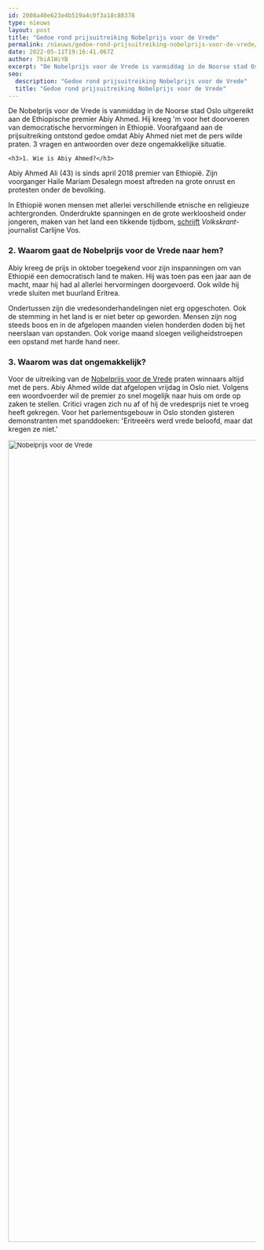 ```yaml
---
id: 2008a40e623e4b519a4c0f3a18c88378
type: nieuws
layout: post
title: "Gedoe rond prijsuitreiking Nobelprijs voor de Vrede"
permalink: /nieuws/gedoe-rond-prijsuitreiking-nobelprijs-voor-de-vrede/
date: 2022-05-11T19:16:41.067Z
author: 7biA1WiYB
excerpt: "De Nobelprijs voor de Vrede is vanmiddag in de Noorse stad Oslo uitgereikt aan de Ethiopische premier Abiy Ahmed. Hij kreeg 'm voor het doorvoeren van democratische hervormingen in Ethiopië. Voorafgaand aan de prijsuitreiking ontstond gedoe omdat Abiy Ahmed niet met de pers wilde praten. 3 vragen en antwoorden over deze ongemakkelijke situatie.  "
seo:
  description: "Gedoe rond prijsuitreiking Nobelprijs voor de Vrede"
  title: "Gedoe rond prijsuitreiking Nobelprijs voor de Vrede"
---
```

De Nobelprijs voor de Vrede is vanmiddag in de Noorse stad Oslo uitgereikt aan de Ethiopische premier Abiy Ahmed. Hij kreeg 'm voor het doorvoeren van democratische hervormingen in Ethiopië. Voorafgaand aan de prijsuitreiking ontstond gedoe omdat Abiy Ahmed niet met de pers wilde praten. 3 vragen en antwoorden over deze ongemakkelijke situatie.  

    <h3>1. Wie is Abiy Ahmed?</h3>
<p>Abiy Ahmed Ali (43) is sinds april 2018 premier van Ethiopië. Zijn voorganger Haile Mariam Desalegn moest aftreden na grote onrust en protesten onder de bevolking.</p>
<p>In Ethiopië wonen mensen met allerlei verschillende etnische en religieuze achtergronden. Onderdrukte spanningen en de grote werkloosheid onder jongeren, maken van het land een tikkende tijdbom, <a href="https://www.volkskrant.nl/nieuws-achtergrond/vredesprijs-voor-ethiopische-premier-verliest-glans-doordat-hij-weigert-met-pers-te-praten~bb645fba/" target="_blank">schrijft</a> <em>Volkskrant</em>-journalist Carlijne Vos.</p>
<h3>2. Waarom gaat de Nobelprijs voor de Vrede naar hem?</h3>
<p>Abiy kreeg de prijs in oktober toegekend voor zijn inspanningen om van Ethiopië een democratisch land te maken. Hij was toen pas een jaar aan de macht, maar hij had al allerlei hervormingen doorgevoerd. Ook wilde hij vrede sluiten met buurland Eritrea.</p>
<p>Ondertussen zijn die vredesonderhandelingen niet erg opgeschoten. Ook de stemming in het land is er niet beter op geworden. Mensen zijn nog steeds boos en in de afgelopen maanden vielen honderden doden bij het neerslaan van opstanden. Ook vorige maand sloegen veiligheidstroepen een opstand met harde hand neer.</p>
<h3>3. Waarom was dat ongemakkelijk?</h3>
<p>Voor de uitreiking van de <a href="https://www.nobelprize.org/" target="_blank">Nobelprijs voor de Vrede</a> praten winnaars altijd met de pers. Abiy Ahmed wilde dat afgelopen vrijdag in Oslo niet. Volgens een woordvoerder wil de premier zo snel mogelijk naar huis om orde op zaken te stellen. Critici vragen zich nu af of hij de vredesprijs niet te vroeg heeft gekregen. Voor het parlementsgebouw in Oslo stonden gisteren demonstranten met spanddoeken: 'Eritreeërs werd vrede beloofd, maar dat kregen ze niet.'</p>
<p><div class="media media-element-container media-default"><div id="file-539162" class="file file-image file-image-jpeg">

        
  
  <div class="content">
    <img alt="Nobelprijs voor de Vrede" title="Foto: AFP" height="1632" width="2449" style="font-size: 13.008px;" class="media-element file-default" data-delta="1" src="https://7dagen.netlify.app/sites/default/files/ANP-403094513.jpg">  </div>

  
</div>
</div>  

